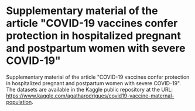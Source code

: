 # Supplementary material of the article "COVID-19 vaccines confer protection in hospitalized pregnant and postpartum women with severe COVID-19"

Supplementary material of the article "COVID-19 vaccines confer protection in hospitalized pregnant and postpartum women with severe COVID-19".
The datasets are available in the Kaggle public repository at the URL: https://www.kaggle.com/agatharodrigues/covid19-vaccine-maternal-population.
